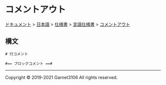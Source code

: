 # コメントアウト

[ドキュメント](../../../../index.md) > [日本語](../../../index.md) > [仕様書](../../index.md) > [言語仕様書](../index.md) > [コメントアウト](./index.md)

## 構文

```
# 行コメント

#== ブロックコメント ==#
```

---

Copyright © 2019-2021 Garnet3106 All rights reserved.
